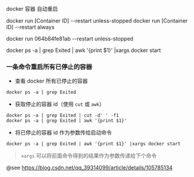 docker 容器 自动重启

docker run [Container ID] --restart unless-stopped
docker run [Container ID] --restart always

docker run 064b84fe81ab --restart unless-stopped



docker ps -a | grep Exited | awk '{print $1}' |xargs docker start

### 一条命令重启所有已停止的容器

- 查看 docker 所有已停止的容器

```
docker ps -a | grep Exited
```

- 获取停止的容器 id（使用 `cut` 或 `awk`）

```
docker ps -a | grep Exited | cut -d' ' -f1
docker ps -a | grep Exited | awk '{print $1}'
```

- 将已停止的容器 id 作为参数传给启动命令

```
docker ps -a | grep Exited | awk '{print $1}' |xargs docker start
```

> `xargs` 可以将前面命令得到的结果作为参数传递给下个命令

@see https://blog.csdn.net/qq_39314099/article/details/105785134
